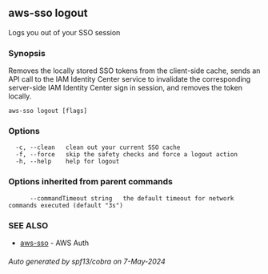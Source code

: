## aws-sso logout

Logs you out of your SSO session

### Synopsis

Removes the locally stored SSO tokens from the client-side 
cache, sends an API call to the IAM Identity Center service 
to invalidate the corresponding server-side IAM Identity 
Center sign in session, and removes the token locally.

```
aws-sso logout [flags]
```

### Options

```
  -c, --clean   clean out your current SSO cache
  -f, --force   skip the safety checks and force a logout action
  -h, --help    help for logout
```

### Options inherited from parent commands

```
      --commandTimeout string   the default timeout for network commands executed (default "3s")
```

### SEE ALSO

* [aws-sso](aws-sso.md)	 - AWS Auth

###### Auto generated by spf13/cobra on 7-May-2024
